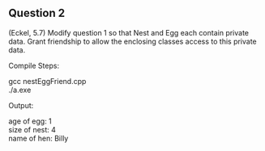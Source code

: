 ## Question 2

(Eckel, 5.7) Modify question 1 so that Nest and Egg each contain private data. Grant friendship to allow the enclosing classes access to this private data.

Compile Steps:

gcc nestEggFriend.cpp <br>
./a.exe <br>

Output:

age of egg: 1 <br>
size of nest: 4 <br>
name of hen: Billy <br>
